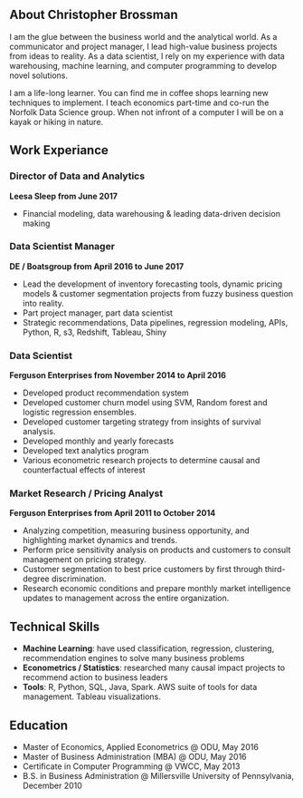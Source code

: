 
## About Christopher Brossman
I am the glue between the business world and the analytical world. As a communicator and project manager, I lead high-value business projects from ideas to reality. As a data scientist, I rely on my experience with data warehousing, machine learning, and computer programming to develop novel solutions. 

I am a life-long learner. You can find me in coffee shops learning new techniques to implement. I teach economics part-time and co-run the Norfolk Data Science group. When not infront of a computer I will be on a kayak or hiking in nature. 

## Work Experiance

### Director of Data and Analytics
**Leesa Sleep from June 2017**
* Financial modeling, data warehousing & leading data-driven decision making

### Data Scientist Manager
**DE / Boatsgroup from April 2016 to June 2017**
* Lead the development of inventory forecasting tools, dynamic pricing models & customer segmentation projects from fuzzy business question into reality.
* Part project manager, part data scientist
* Strategic recommendations, Data pipelines, regression modeling, APIs, Python, R, s3, Redshift, Tableau, Shiny

### Data Scientist
**Ferguson Enterprises from November 2014 to April 2016**
* Developed product recommendation system
* Developed customer churn model using SVM, Random forest and logistic regression ensembles.
* Developed customer targeting strategy from insights of survival analysis. 
* Developed monthly and yearly forecasts
* Developed text analytics program
* Various econometric research projects to determine causal and counterfactual effects of interest

### Market Research / Pricing Analyst
**Ferguson Enterprises from April 2011 to October 2014**
* Analyzing competition, measuring business opportunity, and highlighting market dynamics and trends.
* Perform price sensitivity analysis on products and customers to consult management on pricing strategy.
* Customer segmentation to best price customers by first through third-degree discrimination.
* Research economic conditions and prepare monthly market intelligence updates to management across the entire organization.

## Technical Skills
* **Machine Learning**: have used classification, regression, clustering, recommendation engines to solve many business problems
* **Econometrics / Statistics**: researched many causal impact projects to recommend action to business leaders
* **Tools**: R, Python, SQL, Java, Spark. AWS suite of tools for data management. Tableau visualizations.

## Education
* Master of Economics, Applied Econometrics @ ODU, May 2016
* Master of Business Administration (MBA) @ ODU, May 2016
* Certificate in Computer Programming @ VWCC, May 2013
* B.S. in Business Administration @ Millersville University of Pennsylvania, December 2010 

